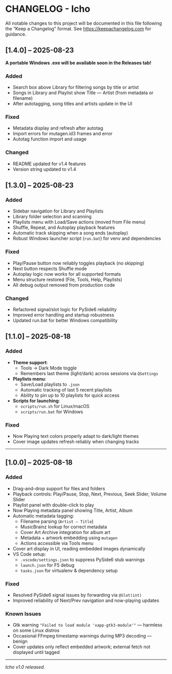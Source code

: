 # CHANGELOG - Icho

All notable changes to this project will be documented in this file following the “Keep a Changelog” format. See https://keepachangelog.com for guidance.

## [1.4.0] – 2025-08-23

**A portable Windows .exe will be available soon in the Releases tab!**

### Added

- Search box above Library for filtering songs by title or artist
- Songs in Library and Playlist show Title — Artist (from metadata or filename)
- After autotagging, song titles and artists update in the UI

### Fixed

- Metadata display and refresh after autotag
- Import errors for mutagen.id3 frames and error
- Autotag function import and usage

### Changed

- README updated for v1.4 features
- Version string updated to v1.4

## [1.3.0] – 2025-08-23

### Added

- Sidebar navigation for Library and Playlists
- Library folder selection and scanning
- Playlists menu with Load/Save actions (moved from File menu)
- Shuffle, Repeat, and Autoplay playback features
- Automatic track skipping when a song ends (autoplay)
- Robust Windows launcher script (`run.bat`) for venv and dependencies

### Fixed

- Play/Pause button now reliably toggles playback (no skipping)
- Next button respects Shuffle mode
- Autoplay logic now works for all supported formats
- Menu structure restored (File, Tools, Help, Playlists)
- All debug output removed from production code

### Changed

- Refactored signal/slot logic for PySide6 reliability
- Improved error handling and startup robustness
- Updated run.bat for better Windows compatibility

## [1.1.0] – 2025-08-18

### Added

- **Theme support**:
  - Tools → Dark Mode toggle
  - Remembers last theme (light/dark) across sessions via `QSettings`
- **Playlists menu**:
  - Save/Load playlists to `.json`
  - Automatic tracking of last 5 recent playlists
  - Ability to pin up to 10 playlists for quick access
- **Scripts for launching**:
  - `scripts/run.sh` for Linux/macOS
  - `scripts/run.bat` for Windows

### Fixed

- Now Playing text colors properly adapt to dark/light themes
- Cover image updates refresh reliably when changing tracks

---

## [1.0.0] – 2025-08-18

### Added

- Drag-and-drop support for files and folders
- Playback controls: Play/Pause, Stop, Next, Previous, Seek Slider, Volume Slider
- Playlist panel with double-click to play
- Now Playing metadata panel showing Title, Artist, Album
- Automatic metadata tagging:
  - Filename parsing (`Artist – Title`)
  - MusicBrainz lookup for correct metadata
  - Cover Art Archive integration for album art
  - Metadata + artwork embedding using `mutagen`
  - Actions accessible via Tools menu
- Cover art display in UI, reading embedded images dynamically
- VS Code setup:
  - `.vscode/settings.json` to suppress PySide6 stub warnings
  - `launch.json` for F5 debug
  - `tasks.json` for virtualenv & dependency setup

### Fixed

- Resolved PySide6 signal issues by forwarding via `@Slot(int)`
- Improved reliability of Next/Prev navigation and now-playing updates

### Known Issues

- Gtk warning `"Failed to load module 'xapp-gtk3-module'"` — harmless on some Linux distros
- Occasional FFmpeg timestamp warnings during MP3 decoding — benign
- Cover updates only reflect embedded artwork; external fetch not displayed until tagged

---

_Icho v1.0 released._
